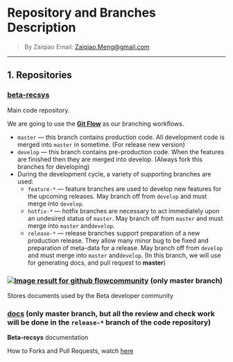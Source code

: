 # Repository  and Branches Description

> By Zaiqiao	Email: Zaiqiao.Meng@gmail.com
------
## 1. Repositories 

### [beta-recsys](https://github.com/beta-team/beta-recsys)

Main code repository.

 We are going to use the [**Git Flow**](https://www.youtube.com/watch?v=w2r0oLFtXAw)  as our branching workflows.

- `master` — this branch contains production code. All development code is merged into `master` in sometime. (For release new version)
- `develop` — this branch contains pre-production code. When the features are finished then they are merged into develop. (Always fork this branches for developing)
- During the development cycle, a variety of supporting branches are used:
  - `feature-*` — feature branches are used to develop new features for the upcoming releases. May branch off from `develop` and must merge into `develop`.
  - `hotfix-*` — hotfix branches are necessary to act immediately upon an undesired status of `master`. May branch off from `master` and must merge into `master` and`develop`.
  - `release-*` — release branches support preparation of a new production release. They allow many minor bug to be fixed and preparation of meta-data for a release. May branch off from `develop` and must merge into `master` and`develop`. (In this branch, we will use for generating docs, and pull request to **master**)

### [![Image result for github flow](https://tva1.sinaimg.cn/large/00831rSTgy1gcyx5guo6aj30zk0k0dgr.jpg)community](https://github.com/beta-team/community) (only master branch)

Stores documents used by the Beta developer community

### [docs](https://github.com/beta-team/docs) (only master branch, but all the review and check work will be done in the `release-*` branch of the code repository)

**Beta-recsys** documentation





How to Forks and Pull Requests, watch [here](https://www.youtube.com/watch?v=_NrSWLQsDL4)